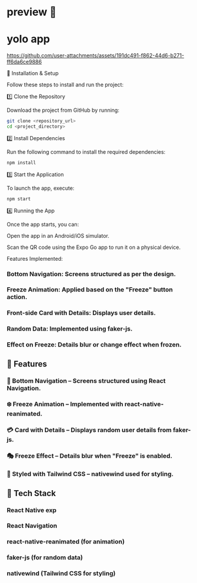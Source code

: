 # preview 👋

# yolo app
https://github.com/user-attachments/assets/191dc491-f862-44d6-b271-ff6da6ce9886

🚀 Installation & Setup

Follow these steps to install and run the project:

1️⃣ Clone the Repository

Download the project from GitHub by running:

```sh
git clone <repository_url>
cd <project_directory>
```

2️⃣ Install Dependencies

Run the following command to install the required dependencies:

```sh
npm install
```

3️⃣ Start the Application

To launch the app, execute:

```sh
npm start
```

4️⃣ Running the App

Once the app starts, you can:

Open the app in an Android/iOS simulator.

Scan the QR code using the Expo Go app to run it on a physical device.

 Features Implemented:
### Bottom Navigation: Screens structured as per the design.
### Freeze Animation: Applied based on the "Freeze" button action.
### Front-side Card with Details: Displays user details.
### Random Data: Implemented using faker-js.
### Effect on Freeze: Details blur or change effect when frozen.


## 📌 Features
### 📱 Bottom Navigation – Screens structured using React Navigation.
### ❄️ Freeze Animation – Implemented with react-native-reanimated.
### 💳 Card with Details – Displays random user details from faker-js.
### 🎭 Freeze Effect – Details blur when "Freeze" is enabled.
### 🎨 Styled with Tailwind CSS – nativewind used for styling.

## 📂 Tech Stack
### React Native exp
### React Navigation
### react-native-reanimated (for animation)
### faker-js (for random data)
### nativewind (Tailwind CSS for styling)
